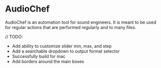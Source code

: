 # AudioChef

AudioChef is an automation tool for sound engineers. It is meant to be used for regular actions that are performed regularly and to many files.

// TODO:
* Add ability to customize slider min, max, and step
* Add a searchable dropdown to output format selector
* Successfully build for mac
* Add borders around the main boxes